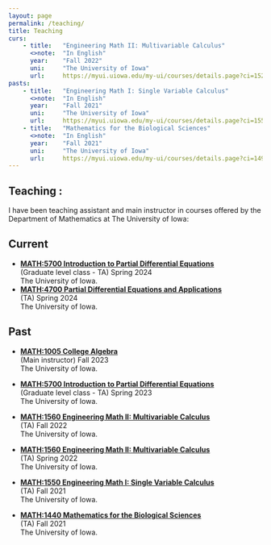 ```yaml
---
layout: page
permalink: /teaching/
title: Teaching
curs:
    - title:   "Engineering Math II: Multivariable Calculus"
      <>note:  "In English"
      year:    "Fall 2022"
      uni:     "The University of Iowa"
      url:     https://myui.uiowa.edu/my-ui/courses/details.page?ci=152065&id=953716
pasts:
    - title:   "Engineering Math I: Single Variable Calculus"
      <>note:  "In English"
      year:    "Fall 2021"
      uni:     "The University of Iowa"
      url:     https://myui.uiowa.edu/my-ui/courses/details.page?ci=155573&id=941316 
    - title:   "Mathematics for the Biological Sciences"
      <>note:  "In English"
      year:    "Fall 2021"
      uni:     "The University of Iowa"
      url:     https://myui.uiowa.edu/my-ui/courses/details.page?ci=149667&id=941277
---
```


## Teaching : 
I have been teaching assistant and main instructor in courses offered by the Department of Mathematics at The University of Iowa:



## Current
- **[MATH:5700 Introduction to Partial Differential Equations](https://myui.uiowa.edu/my-ui/courses/details.page?ci=149697&id=980060)** <br /> 
 (Graduate level class - TA) Spring 2024 <br /> The University of Iowa.
- **[MATH:4700 Partial Differential Equations and Applications](https://myui.uiowa.edu/my-ui/courses/details.page?ci=173787&id=1015387)** <br /> 
(TA) Spring 2024 <br />  The University of Iowa.
 

 
 

## Past
- **[MATH:1005 College Algebra](https://myui.uiowa.edu/my-ui/courses/details.page?ci=157684&id=994167)** <br /> 
 (Main instructor) Fall 2023 <br /> The University of Iowa.
 
- **[MATH:5700 Introduction to Partial Differential Equations](https://myui.uiowa.edu/my-ui/courses/details.page?ci=149697&id=980060)** <br /> 
 (Graduate level class - TA) Spring 2023 <br /> The University of Iowa.
 
 - **[MATH:1560 Engineering Math II: Multivariable Calculus](https://myui.uiowa.edu/my-ui/courses/details.page?ci=152065&id=953716)** <br /> 
 (TA) Fall 2022 <br /> The University of Iowa.

- **[MATH:1560 Engineering Math II: Multivariable Calculus](https://myui.uiowa.edu/my-ui/courses/details.page?ci=152065&id=953716)** <br /> 
 (TA) Spring 2022 <br /> The University of Iowa.
 
- **[MATH:1550 Engineering Math I: Single Variable Calculus](https://myui.uiowa.edu/my-ui/courses/details.page?ci=155573&id=941316)** <br /> 
 (TA) Fall 2021 <br /> The University of Iowa.
 
- **[MATH:1440 Mathematics for the Biological Sciences](https://myui.uiowa.edu/my-ui/courses/details.page?ci=149667&id=941277)** <br /> 
 (TA) Fall 2021 <br /> The University of Iowa.
 


